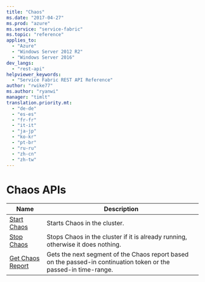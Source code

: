 ```yaml
---
title: "Chaos"
ms.date: "2017-04-27"
ms.prod: "azure"
ms.service: "service-fabric"
ms.topic: "reference"
applies_to: 
  - "Azure"
  - "Windows Server 2012 R2"
  - "Windows Server 2016"
dev_langs: 
  - "rest-api"
helpviewer_keywords: 
  - "Service Fabric REST API Reference"
author: "rwike77"
ms.author: "ryanwi"
manager: "timlt"
translation.priority.mt: 
  - "de-de"
  - "es-es"
  - "fr-fr"
  - "it-it"
  - "ja-jp"
  - "ko-kr"
  - "pt-br"
  - "ru-ru"
  - "zh-cn"
  - "zh-tw"
---
```

# Chaos APIs

| Name | Description |
| --- | --- |
| [Start Chaos](start-chaos.md) | Starts Chaos in the cluster.<br/> |
| [Stop Chaos](stop-chaos.md) | Stops Chaos in the cluster if it is already running, otherwise it does nothing.<br/> |
| [Get Chaos Report](get-chaos-report.md) | Gets the next segment of the Chaos report based on the passed-in continuation token or the passed-in time-range.<br/> |

